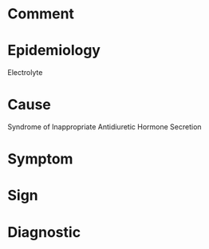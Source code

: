 # Comment

# Epidemiology

Electrolyte

# Cause

Syndrome of Inappropriate Antidiuretic Hormone Secretion

# Symptom

# Sign

# Diagnostic
